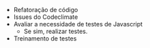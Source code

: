 * Refatoração de código
* Issues do Codeclimate
* Avaliar a necessidade de testes de Javascript
   * Se sim, realizar testes.
* Treinamento de testes